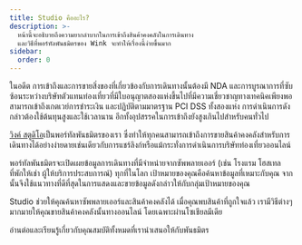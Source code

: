 ```yaml
---
title: Studio คืออะไร?
description: >-
  หน้านี้จะอธิบายถึงความยากลำบากในการเข้าถึงสินค้าคงคลังในการเดินทาง
  และวิธีที่พอร์ทัลพันธมิตรของ Wink จะทำให้เรื่องนี้ง่ายขึ้นมาก
sidebar:
  order: 0
---
```

ในอดีต การเข้าถึงและการขายสิ่งของที่เกี่ยวข้องกับการเดินทางนั้นต้องมี NDA และการบูรณาการที่ซับซ้อนระหว่างบริษัทตัวแทนท่องเที่ยวที่มีใบอนุญาตสองแห่งขึ้นไปที่มีความเชี่ยวชาญทางเทคนิคเพียงพอ สามารถเข้าถึงเกตเวย์การชำระเงิน และปฏิบัติตามมาตรฐาน PCI DSS ทั้งสองแห่ง การดำเนินการดังกล่าวต้องใช้ต้นทุนสูงและใช้เวลานาน อีกทั้งอุปสรรคในการเข้าถึงยังสูงเกินไปสำหรับคนทั่วไป

[วิงค์ สตูดิโอ](https://studio.wink.travel)เป็นพอร์ทัลพันธมิตรของเรา ซึ่งทำให้ทุกคนสามารถเข้าถึงการขายสินค้าคงคลังสำหรับการเดินทางได้อย่างง่ายดายเช่นเดียวกับการแชร์ลิงก์หรือแม้กระทั่งการดำเนินการบริษัทท่องเที่ยวออนไลน์

พอร์ทัลพันธมิตรจะเปิดเผยข้อมูลการเดินทางที่มีจำหน่ายจากซัพพลายเออร์ (เช่น โรงแรม โฮสเทล ที่พักให้เช่า ผู้ให้บริการประสบการณ์) ทุกที่ในโลก เป้าหมายของคุณคือค้นหาข้อมูลที่เหมาะกับคุณ จากนั้นจึงใช้แนวทางที่ดีที่สุดในการแสดงและขายข้อมูลดังกล่าวให้กับกลุ่มเป้าหมายของคุณ

Studio ช่วยให้คุณค้นหาซัพพลายเออร์และสินค้าคงคลังได้ เมื่อคุณพบสินค้าที่ถูกใจแล้ว เรามีวิธีต่างๆ มากมายให้คุณขายสินค้าคงคลังนั้นทางออนไลน์ โดยเฉพาะผ่านโซเชียลมีเดีย

อ่านต่อและเรียนรู้เกี่ยวกับคุณสมบัติทั้งหมดที่เรานำเสนอให้กับพันธมิตร

